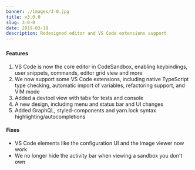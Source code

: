 ```yaml
---
banner: ./images/3-0.jpg
title: v3.0.0
slug: 3-0-0
date: 2019-03-19
description: Redesigned editor and VS Code extensions support
---
```


###

#### Features

1. VS Code is now the core editor in CodeSandbox, enabling keybindings, user
   snippets, commands, editor grid view and more
2. We now support some VS Code extensions, including native TypeScript type
   checking, automatic import of variables, refactoring support, and VIM mode
3. Added a devtool view with tabs for tests and console
4. A new design, including menu and status bar and UI changes
5. Added GraphQL, styled-components and yarn.lock syntax
   highlighting/autocompletions

#### Fixes

- VS Code elements like the configuration UI and the image viewer now work
- We no longer hide the activity bar when viewing a sandbox you don't own
